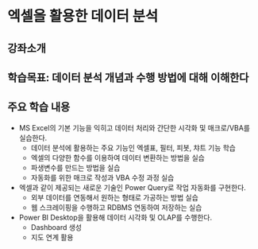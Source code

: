 # 엑셀을 활용한 데이터 분석

## 강좌소개

## 학습목표: 데이터 분석 개념과 수행 방법에 대해 이해한다

## 주요 학습 내용

- MS Excel의 기본 기능을 익히고 데이터 처리와 간단한 시각화 및 매크로/VBA를 실습한다.
  - 데이터 분석에 활용하는 주요 기능인 엑셀표, 필터, 피봇, 챠트 기능 학습
  - 엑셀의 다양한 함수를 이용하여 데이터 변환하는 방법을 실습
  - 파생변수를 만드는 방법을 실습
  - 자동화를 위한 매크로 작성과 VBA 수정 과정 실습
- 엑셀과 같이 제공되는 새로운 기술인 Power Query로 작업 자동화를 구현한다.
  - 외부 데이터를 연동해서 원하는 형태로 가공하는 방법 실습
  - 웹 스크레이핑을 수행하고 RDBMS 연동하여 저장하는 실습
- Power BI Desktop을 활용해 데이터 시각화 및 OLAP를 수행한다.
  - Dashboard 생성
  - 지도 연계 활용
